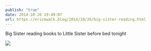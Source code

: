 ```yaml
---
publish: "true"
date: 2014-10-26 19:49:07
url: https://ericmwalk.blog/2014/10/26/big-sister-reading.html
---
```


Big Sister reading books to Little Sister before bed tonight

![](https://ericmwalk.blog/uploads/2022/0dcc2ad59f.jpg)